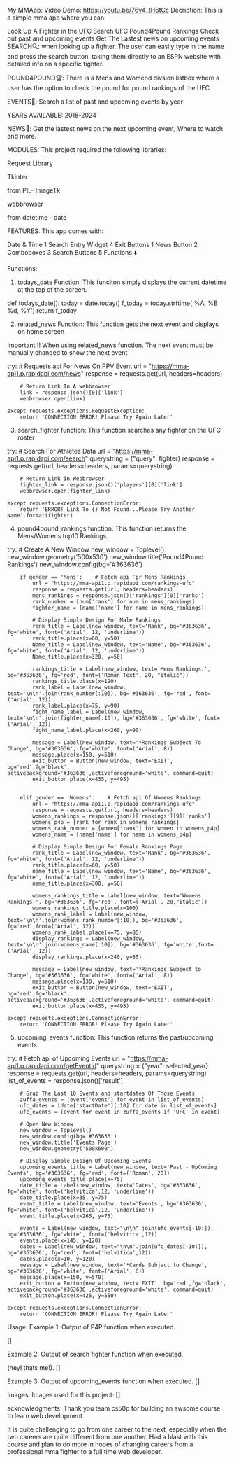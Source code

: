 My MMApp:
Video Demo: https://youtu.be/76v4_tH6tCc
Decription:
This is a simple mma app where you can:

Look Up A Fighter in the UFC
Search UFC Pound4Pound Rankings
Check out past and upcoming events
Get The Lastest news on upcoming events
SEARCH🔍: when looking up a fighter. The user can easily type in the name and press the search button, taking them directly to an ESPN website with detailed info on a specific fighter.

POUND4POUND🏆: There is a Mens and Womend divsion listbox where a user has the option to check the pound for pound rankings of the UFC

EVENTS🎈: Search a list of past and upcoming events by year

YEARS AVAILABLE: 2018-2024

NEWS📰: Get the lastest news on the next upcoming event, Where to watch and more.

MODULES:
This project required the following libraries:

Request Library

Tkinter

from PIL- ImageTk

webbrowser

from datetime - date

FEATURES:
This app comes with:

Date & Time
1 Search Entry Widget
4 Exit Buttons
1 News Button
2 Comboboxes
3 Search Buttons
5 Functions ⬇️

Functions:
1. todays_date Function:
This funciton simply displays the current datetime at the top of the screen.

def todays_date():
    today = date.today()
    f_today = today.strftime('%A, %B %d, %Y')
    return f_today

2. related_news Function:
This function gets the next event and displays on home screen

Important!!!
When using related_news function. The next event must be manually changed to show the next event

try:
        # Requests api For News On PPV Event
        url = "https://mma-api1.p.rapidapi.com/news"
        response = requests.get(url, headers=headers)

        # Return Link In A webbrowser
        link = response.json()[0]['link']
        webbrowser.open(link)

    except requests.exceptions.RequestException:
        return 'CONNECTION ERROR! Please Try Again Later'
  
3. search_fighter function:
This function searches any fighter on the UFC roster

try:
        # Search For Athletes Data
        url = "https://mma-api1.p.rapidapi.com/search"
        querystring = {"query": fighter}
        response = requests.get(url, headers=headers, params=querystring)

        # Return Link in Webbrowser
        fighter_link = response.json()['players'][0]['link']
        webbrowser.open(fighter_link)

    except requests.exceptions.ConnectionError:
        return 'ERROR! Link To {} Not Found...Please Try Another Name'.format(fighter)
        
4. pound4pound_rankings function:
This function returns the Mens/Womens top10 Rankings.

try:
        # Create A New Window
        new_window = Toplevel()
        new_window.geometry('500x530')
        new_window.title('Pound4Pound Rankings')
        new_window.config(bg='#363636')

        if gender == 'Mens':    # Fetch api Fpr Mens Rankings
            url = "https://mma-api1.p.rapidapi.com/rankings-ufc"
            response = requests.get(url, headers=headers)
            mens_rankings = response.json()['rankings'][0]['ranks']
            rank_number = [num['rank'] for num in mens_rankings]
            fighter_name = [name['name'] for name in mens_rankings]

            # Display Simple Design For Male Rankings
            rank_title = Label(new_window, text='Rank', bg='#363636', fg='white', font=('Arial', 12, 'underline'))
            rank_title.place(x=60, y=50)
            Name_title = Label(new_window, text='Name', bg='#363636', fg='white', font=('Arial', 12, 'underline'))
            Name_title.place(x=320, y=50)

            rankings_title = Label(new_window, text='Mens Rankings:', bg='#363636', fg='red', font=('Roman Text', 20, "italic"))
            rankings_title.place(x=120)
            rank_label = Label(new_window, text='\n\n'.join(rank_number[:10]), bg='#363636', fg='red', font=('Arial', 12))
            rank_label.place(x=75, y=90)
            fight_name_label = Label(new_window, text='\n\n'.join(fighter_name[:10]), bg='#363636', fg='white', font=('Arial', 12))
            fight_name_label.place(x=260, y=90)

            message = Label(new_window, text='*Rankings Subject To Change', bg='#363636', fg='white', font=('Arial', 8))
            message.place(x=150, y=510)
            exit_button = Button(new_window, text='EXIT', bg='red',fg='black', activebackground='#363636',activeforeground='white', command=quit)
            exit_button.place(x=435, y=495)


        elif gender == 'Womens':    # Fetch api Of Womens Rankings
            url = "https://mma-api1.p.rapidapi.com/rankings-ufc"
            response = requests.get(url, headers=headers)
            womens_rankings = response.json()['rankings'][9]['ranks']
            womens_p4p = [rank for rank in womens_rankings]
            womens_rank_number = [women['rank'] for women in womens_p4p]
            womens_name = [name['name'] for name in womens_p4p]

            # Display Simple Design For Female Rankings Page
            rank_title = Label(new_window, text='Rank', bg='#363636', fg='white', font=('Arial', 12, 'underline'))
            rank_title.place(x=60, y=50)
            name_title = Label(new_window, text='Name', bg='#363636', fg='white', font=('Arial', 12, 'underline'))
            name_title.place(x=300, y=50)

            womens_rankings_title = Label(new_window, text='Womens Rankings:', bg='#363636', fg='red', font=('Arial', 20,"italic"))
            womens_rankings_title.place(x=100)
            womens_rank_label = Label(new_window, text='\n\n'.join(womens_rank_number[:10]), bg='#363636', fg='red',font=('Arial', 12))
            womens_rank_label.place(x=75, y=85)
            display_rankings = Label(new_window, text='\n\n'.join(womens_name[:10]), bg='#363636', fg='white',font=('Arial', 12))
            display_rankings.place(x=240, y=85)

            message = Label(new_window, text='*Rankings Subject to Change', bg='#363636', fg='white', font=('Arial', 8))
            message.place(x=130, y=510)
            exit_button = Button(new_window, text='EXIT', bg='red',fg='black', activebackground='#363636',activeforeground='white', command=quit)
            exit_button.place(x=435, y=495)

    except requests.exceptions.ConnectionError:
        return 'CONNECTION ERROR! Please Try Again Later'
        
5. upcoming_events function:
This function returns the past/upcoming events.

try:
        # Fetch api of Upcoming Events
        url = "https://mma-api1.p.rapidapi.com/getEventId"
        querystring = {"year": selected_year}
        response = requests.get(url, headers=headers, params=querystring)
        list_of_events = response.json()['result']

        # Grab The Last 10 Events and startdates Of Those Events
        zuffa_events = [event['event'] for event in list_of_events]
        ufc_dates = [date['startDate'][:10] for date in list_of_events]
        ufc_events = [event for event in zuffa_events if 'UFC' in event]

        # Open New Window
        new_window = Toplevel()
        new_window.config(bg='#363636')
        new_window.title('Events Page')
        new_window.geometry('500x600')

        # Display Simple Design Of Upcoming Events
        upcoming_events_title = Label(new_window, text='Past - UpComing Events', bg='#363636', fg='red', font=('Roman', 20))
        upcoming_events_title.place(x=75)
        date_title = Label(new_window, text='Dates', bg='#363636', fg='white', font=('helvitica',12, 'underline'))
        date_title.place(x=35, y=75)
        event_title = Label(new_window, text='Events', bg='#363636', fg='white', font=('helvitica',12, 'underline'))
        event_title.place(x=265, y=75)

        events = Label(new_window, text="\n\n".join(ufc_events[-10:]), bg='#363636', fg='white', font=('helvitica',12))
        events.place(x=145, y=120)
        dates = Label(new_window, text="\n\n".join(ufc_dates[-10:]), bg='#363636', fg='red', font=('helvitica',12))
        dates.place(x=10, y=120)
        message = Label(new_window, text='*Cards Subject to Change', bg='#363636', fg='white', font=('Arial', 8))
        message.place(x=150, y=570)
        exit_button = Button(new_window, text='EXIT', bg='red',fg='black', activebackground='#363636',activeforeground='white', command=quit)
        exit_button.place(x=425, y=550)

    except requests.exceptions.ConnectionError:
        return 'CONNECTION ERROR! Please Try Again Later'
Usage:
Example 1:
Output of P4P function when executed.

[]

Example 2:
Output of search fighter function when executed.

(hey! thats me!). []

Example 3:
Output of upcoming_events function when executed. []

Images:
Images used for this project: []

acknowledgments:
Thank you team cs50p for building an awsome course to learn web development.

It is quite challenging to go from one career to the next, especially when the two careers are quite different from one another. Had a blast with this course and plan to do more in hopes of changing careers from a professional mma fighter to a full time web developer.
